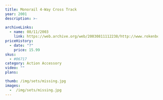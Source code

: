 ```yaml
---
title: Monorail 4-Way Cross Track
year: 2001
description: >-
  
archiveLinks:
  - name: 08/11/2003
    link: https://web.archive.org/web/20030811112238/http://www.rokenbok.com/catalog/pd_aa_monorail_4_way.html
priceHistory:
  - date: "?"
    price: 15.99
skus:
  - #06717
category: Action Accessory
video: ""
plans:

thumb: /img/sets/missing.jpg
images:
  -  /img/sets/missing.jpg
---
```

